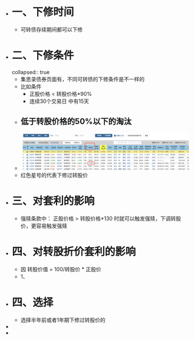 - # 一、下修时间
	- 可转债存续期间都可以下修
- # 二、下修条件
  collapsed:: true
	- 集思录债券页面有，不同可转债的下修条件是不一样的
	- 比如条件
		- 正股价格  <  转股价格*90%
		- 连续30个交易日 中有15天
	- ## 低于转股价格的50%以下的淘汰
	- ![image.png](../assets/image_1668661067988_0.png)
	- 红色星号的代表下修过转股价
- # 三、对套利的影响
	- 强赎条款中： 正股价格 > 转股价格*130 时就可以触发强赎，下调转股价，更容易触发强赎
- # 四、对转股折价套利的影响
	- 因 转股价值 = 100/转股价 * 正股价
	- 1、
- # 四、选择
	- 选择半年前或者1年期下修过转股价的
-
-